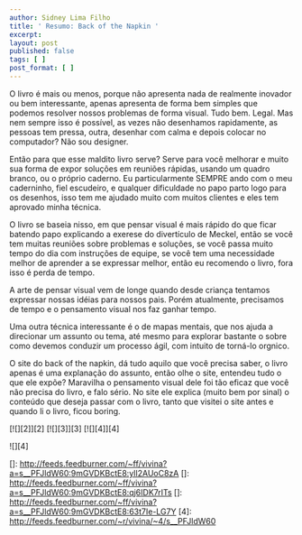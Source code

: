 ```yaml
---
author: Sidney Lima Filho
title: ' Resumo: Back of the Napkin '
excerpt:
layout: post
published: false
tags: [ ]
post_format: [ ]
---
```

O livro é mais ou menos, porque não apresenta nada de realmente inovador ou bem interessante, apenas apresenta de forma bem simples que podemos resolver nossos problemas de forma visual. Tudo bem. Legal. Mas nem sempre isso é possível, as vezes não desenhamos rapidamente, as pessoas tem pressa, outra, desenhar com calma e depois colocar no computador? Não sou designer.

Então para que esse maldito livro serve? Serve para você melhorar e muito sua forma de expor soluções em reuniões rápidas, usando um quadro branco, ou o próprio caderno. Eu particularmente SEMPRE ando com o meu caderninho, fiel escudeiro, e qualquer dificuldade no papo parto logo para os desenhos, isso tem me ajudado muito com muitos clientes e eles tem aprovado minha técnica.

O livro se baseia nisso, em que pensar visual é mais rápido do que ficar batendo papo explicando a exerese do divertículo de Meckel, então se você tem muitas reuniões sobre problemas e soluções, se você passa muito tempo do dia com instruções de equipe, se você tem uma necessidade melhor de aprender a se expressar melhor, então eu recomendo o livro, fora isso é perda de tempo.

A arte de pensar visual vem de longe quando desde criança tentamos expressar nossas idéias para nossos pais. Porém atualmente, precisamos de tempo e o pensamento visual nos faz ganhar tempo.

Uma outra técnica interessante é o de mapas mentais, que nos ajuda a direcionar um assunto ou tema, até mesmo para explorar bastante o sobre como devemos conduzir um processo ágil, com intuito de torná-lo orgnico.

O site do back of the napkin, dá tudo aquilo que você precisa saber, o livro apenas é uma explanação do assunto, então olhe o site, entendeu tudo o que ele expõe? Maravilha o pensamento visual dele foi tão eficaz que você não precisa do livro, e falo sério. No site ele explica (muito bem por sinal) o conteúdo que deseja passar com o livro, tanto que visitei o site antes e quando li o livro, ficou boring.

[![][2]</img>][2] [![][3]</img>][3] [![][4]</img>][4] 

![][4]

 []: http://feeds.feedburner.com/~ff/vivina?a=s__PFJldW60:9mGVDKBctE8:yIl2AUoC8zA
 []: http://feeds.feedburner.com/~ff/vivina?a=s__PFJldW60:9mGVDKBctE8:qj6IDK7rITs
 []: http://feeds.feedburner.com/~ff/vivina?a=s__PFJldW60:9mGVDKBctE8:63t7Ie-LG7Y
 [4]: http://feeds.feedburner.com/~r/vivina/~4/s__PFJldW60